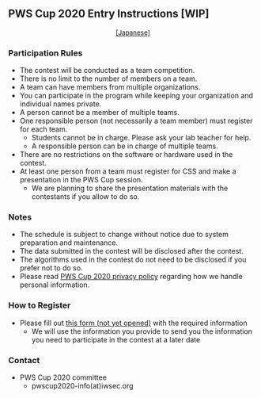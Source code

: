 ## PWS Cup 2020 Entry Instructions [WIP]

<div style="text-align: center;">
 <font size="2">
  <a href="./entry.html">[Japanese]</a>
 </font>
</div>

### Participation Rules

- The contest will be conducted as a team competition.
- There is no limit to the number of members on a team.
- A team can have members from multiple organizations.
- You can participate in the program while keeping your organization and individual names private.
- A person cannot be a member of multiple teams.
- One responsible person (not necessarily a team member) must register for each team.
    - Students cannot be in charge. Please ask your lab teacher for help.
    - A responsible person can be in charge of multiple teams.
- There are no restrictions on the software or hardware used in the contest.
- At least one person from a team must register for CSS and make a presentation in the PWS Cup session.
    - We are planning to share the presentation materials with the contestants if you allow to do so.

### Notes
- The schedule is subject to change without notice due to system preparation and maintenance.
- The data submitted in the contest will be disclosed after the contest.
- The algorithms used in the contest do not need to be disclosed if you prefer not to do so.
- Please read [PWS Cup 2020 privacy policy](./privacy_policy_e.html) regarding how we handle personal information.

### How to Register
- Please fill out [this form (not yet opened)](https://forms.gle/ocyma4UizWmyTjfY9) with the required information
    - We will use the information you provide to send you the information you need to participate in the contest at a later date

### Contact
- PWS Cup 2020 committee
    - pwscup2020-info(at)iwsec.org

